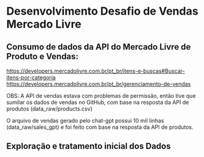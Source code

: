 # Desenvolvimento Desafio de Vendas Mercado Livre

## Consumo de dados da API do Mercado Livre de Produto e Vendas:

https://developers.mercadolivre.com.br/pt_br/itens-e-buscas#Buscar-itens-por-categoria
https://developers.mercadolivre.com.br/pt_br/gerenciamento-de-vendas

OBS: A API de vendas estava com problemas de permissão, então tive que sumilar os dados de vendas no GitHub, com base na resposta da API de produtos (data_raw/products.csv)

O arquivo de vendas gerado pelo chat-gpt possui 10 mil linhas (data_raw/sales_gpt) e foi feito com base na resposta da API de produtos.

## Exploração e tratamento inicial dos Dados

